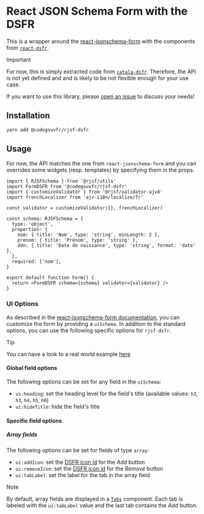 # React JSON Schema Form with the DSFR

This is a wrapper around the
[react-jsonschema-form](https://rjsf-team.github.io/react-jsonschema-form/docs/)
with the components from
[`react-dsfr`](https://github.com/codegouvfr/react-dsfr).

> [!IMPORTANT]
> For now, this is simply extracted code from
> [`catala-dsfr`](https://github.com/CatalaLang/catala-dsfr).
> Therefore, the API is not yet defined and and is likely to be not flexible
> enough for your use case.
>
> If you want to use this library, please [open an
> issue](https://github.com/codegouvfr/rjsf-dsfr/issues) to discuss your needs!

## Installation

```bash
yarn add @codegouvfr/rjsf-dsfr
```

## Usage

For now, the API matches the one from `react-jsonschema-form` and you can
overrides some widgets (resp. templates) by specifying them in the props.

```tsx
import { RJSFSchema } from '@rjsf/utils'
import FormDSFR from '@codegouvfr/rjsf-dsfr'
import { customizeValidator } from '@rjsf/validator-ajv8'
import frenchLocalizer from 'ajv-i18n/localize/fr'

const validator = customizeValidator({}, frenchLocalizer)

const schema: RJSFSchema = {
  type: 'object',
  properties: {
    nom: { title: 'Nom', type: 'string', minLength: 2 },
    prenom: { title: 'Prénom', type: 'string' },
    ddn: { title: 'Date de naissance', type: 'string', format: 'date' },
  },
  required: ['nom'],
}

export default function Form() {
  return <FormDSFR schema={schema} validator={validator} />
}
```

### UI Options

As described in the [react-jsonschema-form
documentation](https://rjsf-team.github.io/react-jsonschema-form/docs/api-reference/uiSchema),
you can customize the form by providing a `uiSchema`.
In addition to the standard options, you can use the following specific options
for `rjsf-dsfr`.

> [!TIP]
> You can have a look to a real world example
> [here](https://github.com/CatalaLang/catala-web-assets/blob/main/assets/aides_logement_ui_fr.schema.jsx)

#### Global field options

The following options can be set for any field in the `uiSchema`:

- `ui:heading`: set the heading level for the field's title (available values: `h2`, `h3`, `h4`, `h5`, `h6`)
- `ui:hideTitle`: hide the field's title

#### Specific field options

##### Array fields

The following options can be set for fields of type `array`:

- `ui:addIcon`: set the [DSFR icon id](https://react-dsfr.codegouv.studio/icons) for the _Add_ button
- `ui:removeIcon`: set the [DSFR icon id](https://react-dsfr.codegouv.studio/icons) for the _Remove_ button
- `ui:tabLabel`: set the label for the tab in the array field

> [!NOTE]
> By default, array fields are displayed in a
> [`Tabs`](https://components.react-dsfr.codegouv.studio/?path=/docs/components-tabs--default)
> component. Each tab is labeled with the `ui:tabLabel` value and the last tab
> contains the _Add_ button.
